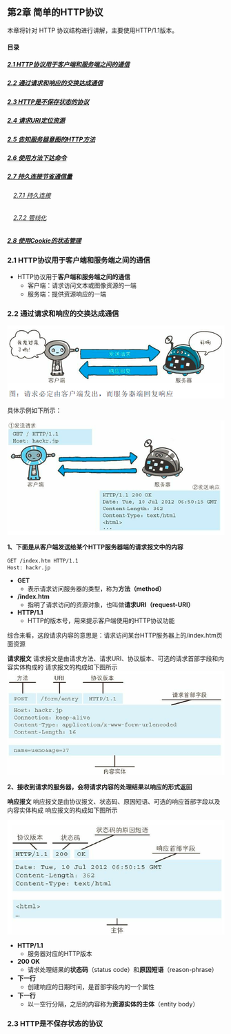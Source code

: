 ## 第2章 简单的HTTP协议

本章将针对 HTTP 协议结构进行讲解，主要使用HTTP/1.1版本。

#### 目录

##### [2.1 HTTP协议用于客户端和服务端之间的通信](#anchor21)

##### [2.2 通过请求和响应的交换达成通信](#anchor22)

##### [2.3 HTTP是不保存状态的协议](#anchor23)

##### [2.4 请求URI定位资源](#anchor24)

##### [2.5 告知服务器意图的HTTP方法](#anchor25)

##### [2.6 使用方法下达命令](#anchor26)

##### [2.7 持久连接节省通信量](#anchor27)
###### &ensp;&ensp;[2.7.1 持久连接](#anchor271)
###### &ensp;&ensp;[2.7.2 管线化](#anchor272)

##### [2.8 使用Cookie的状态管理](#anchor28)



### <span id = "anchor21">2.1 HTTP协议用于客户端和服务端之间的通信</span>

* HTTP协议用于**客户端和服务端之间的通信**
  * 客户端：请求访问文本或图像资源的一端
  * 服务端：提供资源响应的一端

### <span id = "anchor22">2.2 通过请求和响应的交换达成通信</span>

![](/001-图解HTTP/Pictures/2201.png)

具体示例如下所示：

![](/001-图解HTTP/Pictures/2202.png)

**1、下面是从客户端发送给某个HTTP服务器端的请求报文中的内容**
```text
GET /index.htm HTTP/1.1
Host: hackr.jp
```
* **GET**
  * 表示请求访问服务器的类型，称为**方法（method）**
* **/index.htm**
  * 指明了请求访问的资源对象，也叫做**请求URI（request-URI）**
* **HTTP/1.1**
  * HTTP的版本号，用来提示客户端使用的HTTP协议功能

综合来看，这段请求内容的意思是：请求访问某台HTTP服务器上的/index.htm页面资源

**请求报文**
请求报文是由请求方法、请求URI、协议版本、可选的请求首部字段和内容实体构成的
请求报文的构成如下图所示
![](/001-图解HTTP/Pictures/2203.png)

**2、接收到请求的服务器，会将请求内容的处理结果以响应的形式返回**

**响应报文**
响应报文是由协议报文、状态码、原因短语、可选的响应首部字段以及内容实体构成
响应报文的构成如下图所示

![](/001-图解HTTP/Pictures/2304.png)

* **HTTP/1.1**
  * 服务器对应的HTTP版本
* **200 OK**
  * 请求处理结果的**状态码**（status code）和**原因短语**（reason-phrase）
* **下一行**
  * 创建响应的日期时间，是首部字段内的一个属性
* **下一行**
  * 以一空行分隔，之后的内容称为**资源实体的主体**（entity body）


### <span id = "anchor23">2.3 HTTP是不保存状态的协议</span>

